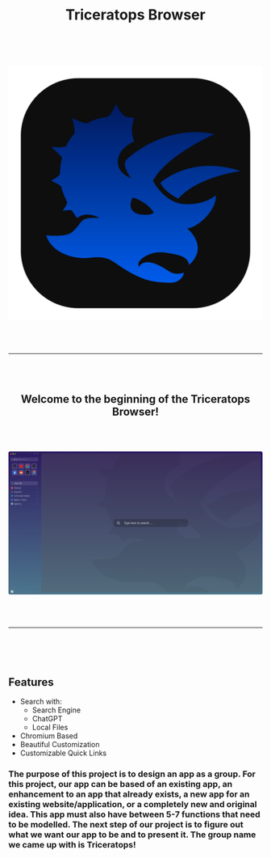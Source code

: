 <div align="center">
  
  # Triceratops Browser

</div>

<br>
<br>
<br>

![App Icon](images/App_Icon-Dark.png?raw=true "Title")

<br>
<br>

---

<br>
<br>

<div align="center">
  
## Welcome to the beginning of the Triceratops Browser!

</div>
<br>
<br>

![Browser GUI](images/Sunrise.png?raw=true "Title")

<br>
<br>

---

<br>
<br>
<br>

## Features
* Search with:
  * Search Engine
  * ChatGPT
  * Local Files
* Chromium Based
* Beautiful Customization
* Customizable Quick Links

### The purpose of this project is to design an app as a group. For this project, our app can be based of an existing app, an enhancement to an app that already exists, a new app for an existing website/application, or a completely new and original idea. This app must also have between 5-7 functions that need to be modelled. The next step of our project is to figure out what we want our app to be and to present it. The group name we came up with is Triceratops!
